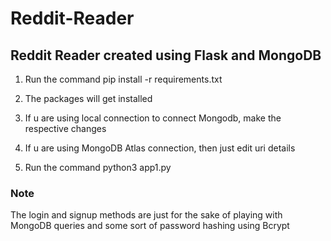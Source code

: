 # **Reddit-Reader**
## Reddit Reader created using Flask and MongoDB
1. Run the command 
		pip install -r requirements.txt
        
2. The packages will get installed

3. If u are using local connection to connect Mongodb, make the respective changes

4. If u are using MongoDB Atlas connection, then just edit uri details

5. Run the command
		python3 app1.py
        

### Note
The login and signup methods are just for the sake of playing with MongoDB queries and some sort of password  hashing using Bcrypt
